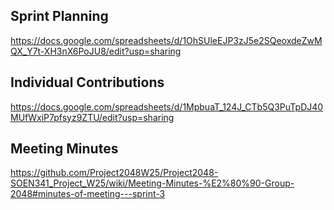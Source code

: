
## Sprint Planning 

https://docs.google.com/spreadsheets/d/1OhSUleEJP3zJ5e2SQeoxdeZwMQX_Y7t-XH3nX6PoJU8/edit?usp=sharing

## Individual Contributions

https://docs.google.com/spreadsheets/d/1MpbuaT_124J_CTb5Q3PuTpDJ40MUfWxiP7pfsyz9ZTU/edit?usp=sharing

## Meeting Minutes

https://github.com/Project2048W25/Project2048-SOEN341_Project_W25/wiki/Meeting-Minutes-%E2%80%90-Group-2048#minutes-of-meeting---sprint-3
